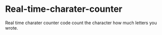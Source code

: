 # Real-time-charater-counter
Real time charater counter code count the character how much letters you wrote.
